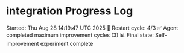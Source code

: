 # integration Progress Log
Started: Thu Aug 28 14:19:47 UTC 2025
🔄 Restart cycle: 4/3
✅ Agent completed maximum improvement cycles (3)
📊 Final state: Self-improvement experiment complete

